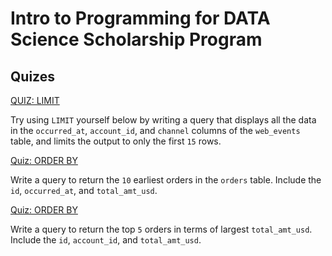 # Intro to Programming for DATA Science Scholarship Program
## Quizes

[QUIZ: LIMIT](./limit.sql)

Try using `LIMIT` yourself below by writing a query that displays all the data in the `occurred_at`, `account_id`, and `channel` columns of the `web_events` table, and limits the output to only the first `15` rows.

[Quiz: ORDER BY](./1_order_by.sql)

Write a query to return the `10` earliest orders in the `orders` table. Include the `id`, `occurred_at`, and `total_amt_usd`.

[Quiz: ORDER BY](./2_order_by.sql)

Write a query to return the top `5` orders in terms of largest `total_amt_usd`. Include the `id`, `account_id`, and `total_amt_usd`.
